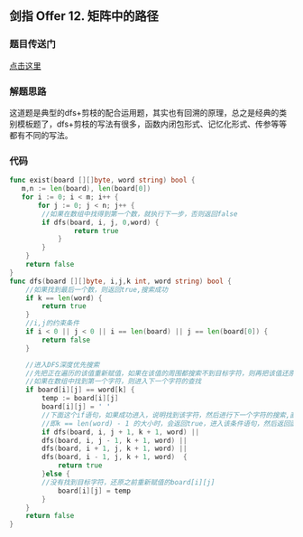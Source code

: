 ## 剑指 Offer 12. 矩阵中的路径

### 题目传送门

[点击这里](https://leetcode-cn.com/problems/ju-zhen-zhong-de-lu-jing-lcof/)

### 解题思路

这道题是典型的dfs+剪枝的配合运用题，其实也有回溯的原理，总之是经典的类别模板题了，dfs+剪枝的写法有很多，函数内闭包形式、记忆化形式、传参等等都有不同的写法。

### 代码

```go
func exist(board [][]byte, word string) bool {
   m,n := len(board), len(board[0])
   for i := 0; i < m; i++ {
       for j := 0; j < n; j++ {
        //如果在数组中找得到第一个数，就执行下一步，否则返回false
        if dfs(board, i, j, 0,word) {
                return true
            }
        }
    }
    return false   
}
func dfs(board [][]byte, i,j,k int, word string) bool {
    //如果找到最后一个数，则返回true,搜索成功
    if k == len(word) {
        return true
    }
    //i,j的约束条件
    if i < 0 || j < 0 || i == len(board) || j == len(board[0]) {
        return false
    }

    //进入DFS深度优先搜索
    //先把正在遍历的该值重新赋值，如果在该值的周围都搜索不到目标字符，则再把该值还原
    //如果在数组中找到第一个字符，则进入下一个字符的查找
    if board[i][j] == word[k] {
        temp := board[i][j]
        board[i][j] = ' '
        //下面这个if语句，如果成功进入，说明找到该字符，然后进行下一个字符的搜索,直到所有的搜索都成功，
        //即k == len(word) - 1 的大小时，会返回true，进入该条件语句，然后返回函数true值。
        if dfs(board, i, j + 1, k + 1, word) || 
        dfs(board, i, j - 1, k + 1, word) || 
        dfs(board, i + 1, j, k + 1, word) ||
        dfs(board, i - 1, j, k + 1, word)  {
            return true
        }else {
        //没有找到目标字符，还原之前重新赋值的board[i][j]
            board[i][j] = temp
        }
    }
    return false
}
```